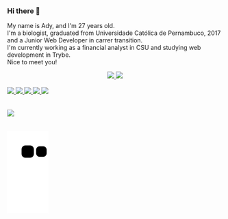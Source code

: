 ### Hi there 👋


  <p>
  My name is Ady, and I'm 27 years old. <br>
  I'm a biologist, graduated from Universidade Católica de Pernambuco, 2017 and a Junior Web Developer in carrer transition.<br>
  I'm currently working as a financial analyst in CSU and studying web development in Trybe.<br>
  Nice to meet you!
  </p>

<div display='flex' align="center">
  <a href="https://github.com/adyluna">
  <img height="180em" src="https://github-readme-stats.vercel.app/api?username=adyluna&show_icons=true&theme=midnight-purple&include_all_commits=true&count_private=true"/>
  <img height="180em" src="https://github-readme-stats.vercel.app/api/top-langs/?username=adyluna&layout=compact&langs_count=7&theme=midnight-purple"/>
</div> <br>
  
  <div display='flex'>
    <img width='50px' src="https://cdn.jsdelivr.net/gh/devicons/devicon/icons/react/react-original.svg" />
    <img width='50px' src="https://cdn.jsdelivr.net/gh/devicons/devicon/icons/javascript/javascript-original.svg" />  
    <img width='50px' src="https://cdn.jsdelivr.net/gh/devicons/devicon/icons/html5/html5-original.svg" />
    <img width='50px' src="https://cdn.jsdelivr.net/gh/devicons/devicon/icons/css3/css3-original.svg" />
    <img width='50px' src="https://cdn.jsdelivr.net/gh/devicons/devicon/icons/python/python-original.svg" />
  </div>
  <br></br>
  <a href='https://www.linkedin.com/in/ady-leite/' target='_blank'><image src='https://img.shields.io/badge/LinkedIn-0077B5?style=for-the-badge&logo=linkedin&logoColor=white' target='_blank'></a>
  <br></br>
  
  ![Snake animation](https://github.com/adyluna/adyluna/blob/output/github-contribution-grid-snake.svg)
